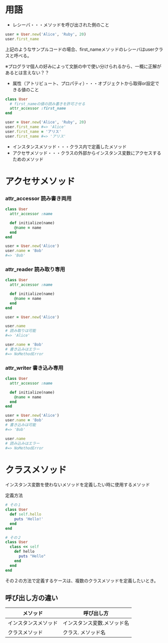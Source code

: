 # 用語
- レシーバ・・・メソッドを呼び出された側のこと

```ruby
user = User.new('Alice', 'Ruby', 20)
user.first_name
```

上記のようなサンプルコードの場合、first_nameメソッドのレシーバはuserクラスと呼べる。

※プログラマ個人の好みによって文脈の中で使い分けられるから、一概に正解があるとは言えない？？

- 属性（アトリビュート、プロパティ）・・・オブジェクトから取得or設定できる値のこと

```ruby
class User
  # first_nameの値の読み書きを許可させる
  attr_accessor :first_name
end

user = User.new('Alice', 'Ruby', 20)
user.first_name #=> 'Alice'
user.first_name = 'アリス'
user.first_name #=> 'アリス'
```

- インスタンスメソッド・・・クラス内で定義したメソッド
- アクセサメソッド・・・クラスの外部からインスタンス変数にアクセスするためのメソッド

# アクセサメソッド

### attr_accessor 読み書き両用

```ruby
class User
  attr_accessor :name

  def initialize(name)
    @name = name
  end
end

user = User.new('Alice')
user.name = 'Bob'
#=> 'Bob'
```

### attr_reader 読み取り専用

```ruby
class User
  attr_accessor :name

  def initialize(name)
    @name = name
  end
end

user = User.new('Alice')

user.name
# 読み取りは可能
#=> 'Alice'

user.name = 'Bob'
# 書き込みはエラー
#=> NoMethodError
```

### attr_writer 書き込み専用

```ruby
class User
  attr_accessor :name

  def initialize(name)
    @name = name
  end
end

user = User.new('Alice')
user.name = 'Bob'
# 書き込みは可能
#=> 'Bob'

user.name
# 読み込みはエラー
#=> NoMethodError
```

# クラスメソッド
インスタンス変数を使わないメソッドを定義したい時に使用するメソッド

定義方法

```ruby
# その１
class User
  def self.hello
    puts 'Hello!'
  end
end
```

```ruby
# その２
class User
  class << self
    def hello
      puts "Hello"
    end
  end
end
```

その２の方法で定義するケースは、複数のクラスメソッドを定義したいとき。

## 呼び出し方の違い

| メソッド       | 呼び出し方          |
| ---------- | -------------- |
| インスタンスメソッド | インスタンス変数.メソッド名 |
| クラスメソッド    | クラス. メソッド名     |